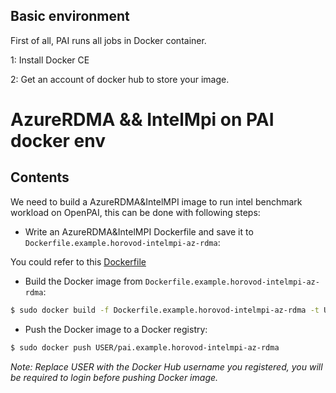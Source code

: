 ## Basic environment

First of all, PAI runs all jobs in Docker container.

1: Install Docker CE

2: Get an account of docker hub to store your image.

# AzureRDMA && IntelMpi on PAI docker env

## Contents


We need to build a AzureRDMA&IntelMPI image to run intel benchmark workload on OpenPAI, this can be done with following steps:

- Write an AzureRDMA&IntelMPI Dockerfile and save it to `Dockerfile.example.horovod-intelmpi-az-rdma`:

You could refer to this [Dockerfile](./Dockerfile.example.horovod-intelmpi-az-rdma)

- Build the Docker image from `Dockerfile.example.horovod-intelmpi-az-rdma`:

```bash
$ sudo docker build -f Dockerfile.example.horovod-intelmpi-az-rdma -t USER/pai.example.horovod-intelmpi-az-rdma .
```

- Push the Docker image to a Docker registry:

```bash
$ sudo docker push USER/pai.example.horovod-intelmpi-az-rdma
```
*Note: Replace USER with the Docker Hub username you registered, you will be required to login before pushing Docker image.*
